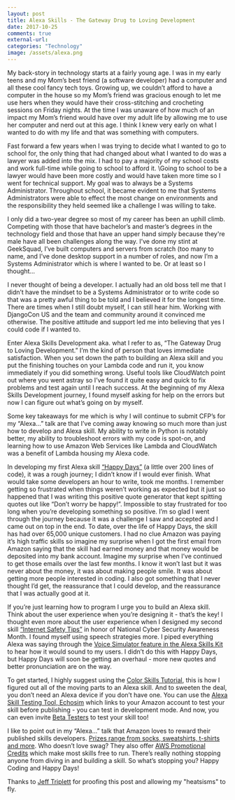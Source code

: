 ```yaml
---
layout: post
title: Alexa Skills - The Gateway Drug to Loving Development
date: 2017-10-25
comments: true
external-url:
categories: "Technology"
image: /assets/alexa.png
---
```


>
My back-story in technology starts at a fairly young age. I was in my
early teens and my Mom’s best friend (a software developer) had a
computer and all these cool fancy tech toys. Growing up, we couldn’t
afford to have a computer in the house so my Mom’s friend was gracious
enough to let me use hers when they would have their cross-stitching
and crocheting sessions on Friday nights. At the time I was unaware
of how much of an impact my Mom’s friend would have over my adult
life by allowing me to use her computer and nerd out at this age. 
I think I knew very early on what I wanted to do with my life and
that was something with computers.

Fast forward a few years when I was trying to decide what I wanted to
go to school for, the only thing that had changed about what I wanted
to do was a lawyer was added into the mix. I had to pay a majority of
my school costs and work full-time while going to school to afford it.
\Going to school to be a lawyer would have been more costly and would
have taken more time so I went for technical support. My goal was to
always be a Systems Administrator. Throughout school, it became evident
to me that Systems Administrators were able to effect the most change
on environments and the responsibility they held seemed like a
challenge I was willing to take.

I only did a two-year degree so most of my career has been an uphill
climb. Competing with those that have bachelor’s and master’s degrees
in the technology field and those that have an upper hand simply
because they're male have all been challenges along the way. I’ve done
my stint at GeekSquad, I’ve built computers and servers from scratch
(too many to name, and I’ve done desktop support in a number of roles,
and now I’m a Systems Administrator which is where I wanted to be.
Or at least so I thought… 

I never thought of being a developer. I actually had an old boss tell
me that I didn’t have the mindset to be a Systems Administrator or to
write code so that was a pretty awful thing to be told and I believed
it for the longest time. There are times when I still doubt myself, I
can still hear him. Working with DjangoCon US and the team and
community around it convinced me otherwise. The positive attitude and
support led me into believing that yes I could code if I wanted to. 

Enter Alexa Skills Development aka. what I refer to as, 
“The Gateway Drug to Loving Development.” I’m the kind of person that
loves immediate satisfaction. When you set down the path to building an
Alexa skill and you put the finishing touches on your Lambda code and
run it, you know immediately if you did something wrong. Useful tools
like CloudWatch point out where you went astray so I’ve found it
quite easy and quick to fix problems and test again until I reach
success. At the beginning of my Alexa Skills Development journey, I
found myself asking for help on the errors but now I can figure out
what’s going on by myself. 

Some key takeaways for me which is why I will continue to submit
CFP’s for my “Alexa…” talk are that I’ve coming away knowing so much
more than just how to develop and Alexa skill. My ability to write in
Python is notably better, my ability to troubleshoot errors with my
code is spot-on, and learning how to use Amazon Web Services like
Lambda and CloudWatch was a benefit of Lambda housing my Alexa code. 

In developing my first Alexa skill [“Happy Days”](https://www.amazon.com/gp/product/B01MSY5HJF)
(a little over 200 lines of code), it was a rough journey; I didn’t
know if I would ever finish. What would take some developers an hour
to write, took me months. I remember getting so frustrated when things
weren’t working as expected but it just so happened that I was writing
this positive quote generator that kept spitting quotes out
like “Don’t worry be happy!”. Impossible to stay frustrated for too
long when you’re developing something so positive. I’m so glad I went
through the journey because it was a challenge I saw and accepted and
I came out on top in the end. To date, over the life of Happy Days, 
the skill has had over 65,000 unique customers. I had no clue Amazon
was paying it’s high traffic skills so imagine my surprise when I got
the first email from Amazon saying that the skill had earned money and
that money would be deposited into my bank account. Imagine my
surprise when I’ve continued to get those emails over the last few
months. I know it won’t last but it was never about the money, it was
about making people smile. It was about getting more people interested
in coding. I also got something that I never thought I’d get, the
reassurance that I could develop, and the reassurance that I was
actually good at it.  

If you’re just learning how to program I urge you to build an Alexa
skill. Think about the user experience when you’re designing it - 
that’s the key! I thought even more about the user experience when I
designed my second skill [“Internet Safety Tips”](https://www.amazon.com/heats-Internet-Safety-Tips/dp/B0766DGGJQ) 
in honor of National Cyber Security Awareness Month. I found myself
using speech strategies more. I piped everything Alexa was saying
through the [Voice Simulator feature in the Alexa Skills Kit](https://developer.amazon.com/blogs/post/Tx2B7R5DGUQ4XK2/Announcing-New-Alexa-Skills-Kit-ASK-Features-Voice-Simulator-and-Yes-No-Repeat-a) 
to hear how it would sound to my users. I didn’t do this with Happy 
Days, but Happy Days will soon be getting an overhaul - more new
quotes and better pronunciation are on the way. 

To get started, I highly suggest using the [Color Skills Tutorial](https://developer.amazon.com/alexa-skills-kit/alexa-skill-quick-start-tutorial), 
this is how I figured out all of the moving parts to an Alexa skill. 
And to sweeten the deal, you don’t need an Alexa device if you don’t
have one. You can use the [Alexa Skill Testing Tool, Echosim](https://echosim.io/welcome) 
which links to your Amazon account to test your skill before publishing - you
can test in development mode. And now, you can even invite
[Beta Testers](https://developer.amazon.com/docs/custom-skills/skills-beta-testing-for-alexa-skills.html) 
to test your skill too! 

I like to point out in my “Alexa…” talk that Amazon loves to reward
their published skills developers. [Prizes range from socks, sweatshirts,
t-shirts and more](https://developer.amazon.com/alexa-skills-kit/alexa-developer-skill-promotion). Who
doesn’t love swag? They also offer [AWS Promotional Credits](https://developer.amazon.com/alexa-skills-kit/alexa-aws-credits)
which make most skills free to run. There’s really nothing stopping
anyone from diving in and building a skill. So what’s stopping you?
Happy Coding and Happy Days!


Thanks to <a href="https://twitter.com/webology">Jeff Triplett</a> for
proofing this post and allowing my "heatsisms" to fly.

